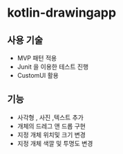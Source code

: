 # kotlin-drawingapp

## 사용 기술
- MVP 패턴 적용
- Junit 을 이용한 테스트 진행
- CustomUI 활용

## 기능 
- 사각형 , 사진 ,텍스트 추가
- 개체의 드레그 앤 드롭 구현 
- 지정 개체 위치및 크기 변경
- 지정 개체 색깔 및 투명도 변경
